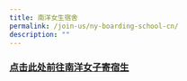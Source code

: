 ```yaml
---
title: 南洋女生宿舍
permalink: /join-us/ny-boarding-school-cn/
description: ""
---
```

### [点击此处前往南洋女子寄宿生](http://www.nyboarding.edu.sg/)